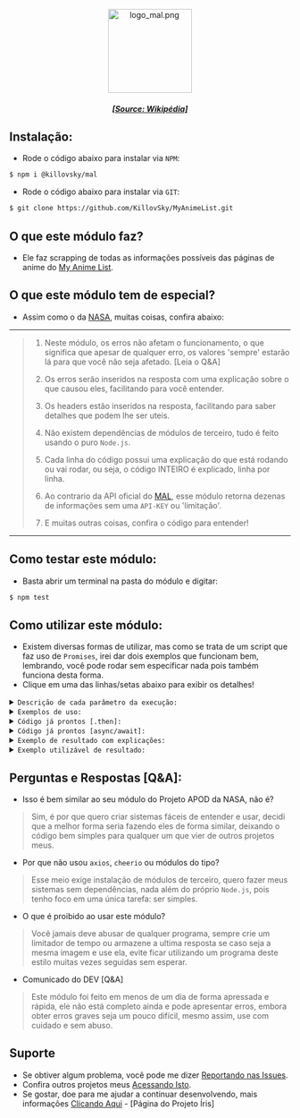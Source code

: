 <p align="center"><img src="https://upload.wikimedia.org/wikipedia/commons/7/7a/MyAnimeList_Logo.png" width="150" height="150" alt="logo_mal.png"/></p>  
<h5 align="center"><a href="https://commons.wikimedia.org/wiki/File:MyAnimeList_Logo.png">[Source: Wikipédia]</a></h5>  
  
## Instalação:  
- Rode o código abaixo para instalar via `NPM`:  
  
```bash  
$ npm i @killovsky/mal  
```  
  
- Rode o código abaixo para instalar via `GIT`:  
```bash  
$ git clone https://github.com/KillovSky/MyAnimeList.git  
```  
  
## O que este módulo faz?  
- Ele faz scrapping de todas as informações possíveis das páginas de anime do [My Anime List](https://myanimelist.net/).  
  
## O que este módulo tem de especial?  
- Assim como o da [NASA](https://github.com/KillovSky/NASA), muitas coisas, confira abaixo:  
  
------  
> 1. Neste módulo, os erros não afetam o funcionamento, o que significa que apesar de qualquer erro, os valores 'sempre' estarão lá para que você não seja afetado. [Leia o Q&A]  
>  
> 2. Os erros serão inseridos na resposta com uma explicação sobre o que causou eles, facilitando para você entender.  
>  
> 3. Os headers estão inseridos na resposta, facilitando para saber detalhes que podem lhe ser uteis.  
>  
> 4. Não existem dependências de módulos de terceiro, tudo é feito usando o puro `Node.js`.  
>  
> 5. Cada linha do código possui uma explicação do que está rodando ou vai rodar, ou seja, o código INTEIRO é explicado, linha por linha.   
>  
> 6. Ao contrario da API oficial do [MAL](https://myanimelist.net), esse módulo retorna dezenas de informações sem uma `API-KEY` ou 'limitação'.  
>  
> 7. E muitas outras coisas, confira o código para entender!  
------  
  
## Como testar este módulo:  
- Basta abrir um terminal na pasta do módulo e digitar:  
  
```bash  
$ npm test  
```  
  
## Como utilizar este módulo:  
- Existem diversas formas de utilizar, mas como se trata de um script que faz uso de `Promises`, irei dar dois exemplos que funcionam bem, lembrando, você pode rodar sem especificar nada pois também funciona desta forma.   
- Clique em uma das linhas/setas abaixo para exibir os detalhes!  
  
<details>  
<summary><code>Descrição de cada parâmetro da execução:</code></summary>  
  
```javascript  
// Adquire um anime aleatório  
get()  
// Enviando "TESTING_USAGE" na função...  
// ...Executará em modo teste.  
  
// Retorna o JSON padrão  
defaults()  
  
// Retorna apenas a URL de um anime  
onlyurl()  
  
// Retorna os animes padrões  
animes()  
  
// Retorna os códigos HTTP  
http()  
  
// Retorna a package JSON  
packages()  
```  
  
</details>   
  
<details>  
<summary><code>Exemplos de uso:</code></summary>  
  
```javascript  
// Usando .then | Modo de uso padrão  
const mal = require('@killovsky/mal');  
mal.get().then(data => {  
	// Faça seu código baseado na object 'data' aqui  
	// Exemplo: console.log(data);  
})  
  
// Usando await [async] | Modo de uso padrão  
const mal = require('@killovsky/mal');  
const data = await mal.get();  
// Faça seu código aqui usando a const 'data'  
// Exemplo: console.log(data);  
```  
  
</details>  
  
<details>  
<summary><code>Código já prontos [.then]:</code></summary>  
  
```javascript  
// Código usando .then  
const mal = require('@killovsky/mal');  
mal.get().then(data => console.log(data));  
```  
  
</details>  
  
<details>  
<summary><code>Código já prontos [async/await]:</code></summary>  
  
```javascript  
// Código usando await   
const mal = require('@killovsky/mal');  
const data = await mal.get();  
console.log(data);  
  
// Se você não sabe criar uma função async ou ainda não tiver uma, use este código abaixo:  
(async () => {  
	// Cole um código com await aqui dentro  
})();  
```  
  
</details>  
  
<details>  
<summary><code>Exemplo de resultado com explicações:</code></summary>  
  
- Caso um dos valores, como as arrays, não seja encontrado ou obtenha erros, `false` será colocado no seu lugar.  
  
```JSON  
{  
	"date": "String | Data [YYYY-MM-DD HH:MM:SS]",  
	"error": "true | false",  
	"error_msg": "String / false | Códigos de erros de execução",  
	"code": "Number | String | Código de erro HTTP",  
	"explain": {  
		"code": "Number / String | Código escrito de HTTP",  
		"why": "String | Explicação do código HTTP"  
	},  
	"headers": {  
		"date": "String | Data escrita da requisição",  
		"content-type": "String | Tipo de resposta",  
		"Outros": "E vários outros headers, faça uma requisição para obter todos."  
	},  
	"MAL": {  
		"url": "String / false | URL MAL do anime",  
		"image": "String / false | URL da capa do anime",  
		"title": "String / false | Nome padrão",  
		"title_synonyms": "String / false | Sinônimos do Nome",  
		"title_japanese": "String / false | Nome Japonês",  
		"title_french": "String / false | Nome Francês",  
		"title_english": "String / false | Nome Inglês",  
		"sort": {  
			"url": "String / false | URL MAL do tipo de transmissão",  
			"type": "String / false | Tipo de transmissão"  
		},  
		"episodes": "String / false | Número de episódios",  
		"list": {  
			"data": [  
				{  
					"platform": {  
						"id": "Número | ID?",  
						"name": "String | Nome da plataforma?",  
						"icon": "String | Nome do Icone?",  
						"type": "Número | Tipo?"  
					},  
					"available": "Boolean / true, false | Disponível na plataforma?",  
					"url": "String | URL na plataforma?"  
				}  
			],  
			"count": {  
				"available": "Número | ?",  
				"typicals": "Número | ?",  
				"others": "Número | ?",  
				"total": "Número | ?"  
			}  
		},  
		"status": "String / false | Status de transmissão",  
		"duration": "String / false | Duração do episodio",  
		"score": {  
			"votes": "String / false | Número de votos",  
			"value": "String / false | Porcentagem de aprovação"  
		},  
		"rank": "String / false | Número de ranking",  
		"popularity": "String / false | Número de popularidade",  
		"members": "String / false | Número de membros",  
		"favorites": "String / false | Número de favoritos",  
		"rating": "String / false | Classificação de idade",  
		"external": [  
			{  
				"name": "String / false | Nome do site externo",  
				"url": "String / false | URL's do site externo"  
			}  
		],  
		"characters": [  
			{  
				"voice": {  
					"name": "String / false | Nome do dublador/a",  
					"url": "String / false | URL da página MAL do dublador/a",  
					"images": "array / false | Fotos do dublador/a"  
				},  
				"name": "String / false | Nome do personagem",  
				"url": "String / false | URL's da página do personagem"  
			}  
		],  
		"ost": [  
			{  
				"hear": {  
					"spotify": "String / false | URL da música no Spotify",  
					"apple": "String / false | URL da música na Apple",  
					"amazon": "String / false | URL da música no Amazon",  
					"youtube": "String / false | URL da música no YouTube",  
					"other": "String / false | URL's de outros locais"  
				},  
				"name": "String / false | Nome da música",  
				"by": "String / false | Nome do autor",  
				"ep": "String / false | Episódios em que a OST apareceu"  
			}  
		],  
		"reviews": [  
			{  
				"name": "String / false | Nome do avaliador",  
				"date": "String / false | Data do comentário",  
				"url": "String / false | Link do perfil do avaliador",  
				"at": "String / false | Link da página do comentário",  
				"review": "String / false | Comentário do examinador"  
			}  
		],  
		"related": [  
			{  
				"name": "String / false | Nome de anime relacionado",  
				"url": "String / false | URL do anime relacionado"  
			}  
		],  
		"links": [  
			{  
				"name": "String / false | Nome da página MAL",  
				"url": "String / false | Link da página MAL"  
			}  
		],  
		"description": "String / false | Descrição do anime",  
		"stream": [  
			{  
				"name": "String / false | Nome do streaming",  
				"url": "String / false | URL do streaming"  
			}  
		],  
		"foruns": [  
			{  
				"name": "String / false | Nome da discussão",  
				"url": "String / false | URL MAL da discussão"  
			}  
		],  
		"recommendations": [  
			{  
				"name": "String / false | Nome da recomendação",  
				"url": "String / false | URL MAL da recomendação"  
			}  
		],  
		"aired": "String / false | Data de inicio ao fim da exibição",  
		"source": "String / false | Origem do anime",  
		"broadcast": "String / false | Dia da semana em que os episódios vão ao ar",  
		"premier": [  
			{  
				"at": "String / false | Tipo de premiação",  
				"url": "String / false | URL MAL do prêmio"  
			}  
		],  
		"genres": [  
			{  
				"name": "String / false | Nome do tema",  
				"url": "String / false | URL MAL do Tema"  
			}  
		],  
		"producers": [  
			{  
				"name": "String / false | Nome do produtor/a",  
				"url": "String / false | URL MAL do produtor/a"  
			}  
		]  
	}  
}  
```  
  
</details>  
  
<details>  
<summary><code>Exemplo utilizável de resultado:</code></summary>  
  
- A `Object` utilizável é grande demais para ser exibida aqui, sendo 2 a 3 vezes maior que a versão explicativa acima, para conferir um exemplo utilizável, acesse a "[Github](https://github.com/KillovSky/MyAnimeList)" oficial e abra o arquivo "[default.json](https://github.com/KillovSky/MyAnimeList/blob/master/default.json)" ou "[Clique Aqui](https://raw.githubusercontent.com/KillovSky/MyAnimeList/master/default.json)".
  
</details>   
  
## Perguntas e Respostas [Q&A]:  
  
- Isso é bem similar ao seu módulo do Projeto APOD da NASA, não é?  
> Sim, é por que quero criar sistemas fáceis de entender e usar, decidi que a melhor forma seria fazendo eles de forma similar, deixando o código bem simples para qualquer um que vier de outros projetos meus.  
>  
- Por que não usou `axios`, `cheerio` ou módulos do tipo?  
> Esse meio exige instalação de módulos de terceiro, quero fazer meus sistemas sem dependências, nada além do próprio `Node.js`, pois tenho foco em uma única tarefa: ser simples.  
>  
- O que é proibido ao usar este módulo?  
> Você jamais deve abusar de qualquer programa, sempre crie um limitador de tempo ou armazene a ultima resposta se caso seja a mesma imagem e use ela, evite ficar utilizando um programa deste estilo muitas vezes seguidas sem esperar.  
>  
- Comunicado do DEV [Q&A]  
> Este módulo foi feito em menos de um dia de forma apressada e rápida, ele não está completo ainda e pode apresentar erros, embora obter erros graves seja um pouco difícil, mesmo assim, use com cuidado e sem abuso.  
  
## Suporte  
  
- Se obtiver algum problema, você pode me dizer [Reportando nas Issues](https://github.com/KillovSky/MyAnimeList/issues).  
- Confira outros projetos meus [Acessando Isto](https://github.com/KillovSky).  
- Se gostar, doe para me ajudar a continuar desenvolvendo, mais informações [Clicando Aqui](http://htmlpreview.github.io/?https://github.com/KillovSky/iris/blob/main/.readme/donates/page.html) - [Página do Projeto Íris]  